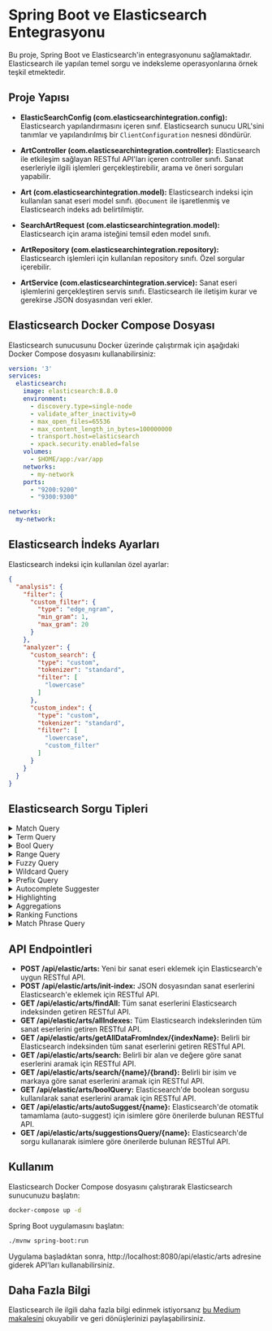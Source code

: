 # Spring Boot ve Elasticsearch Entegrasyonu

Bu proje, Spring Boot ve Elasticsearch'in entegrasyonunu sağlamaktadır. Elasticsearch ile yapılan temel sorgu ve indeksleme operasyonlarına örnek teşkil etmektedir.

## Proje Yapısı

- **ElasticSearchConfig (com.elasticsearchintegration.config):** Elasticsearch yapılandırmasını içeren sınıf. Elasticsearch sunucu URL'sini tanımlar ve yapılandırılmış bir `ClientConfiguration` nesnesi döndürür.

- **ArtController (com.elasticsearchintegration.controller):** Elasticsearch ile etkileşim sağlayan RESTful API'ları içeren controller sınıfı. Sanat eserleriyle ilgili işlemleri gerçekleştirebilir, arama ve öneri sorguları yapabilir.

- **Art (com.elasticsearchintegration.model):** Elasticsearch indeksi için kullanılan sanat eseri model sınıfı. `@Document` ile işaretlenmiş ve Elasticsearch indeks adı belirtilmiştir.

- **SearchArtRequest (com.elasticsearchintegration.model):** Elasticsearch için arama isteğini temsil eden model sınıfı.

- **ArtRepository (com.elasticsearchintegration.repository):** Elasticsearch işlemleri için kullanılan repository sınıfı. Özel sorgular içerebilir.

- **ArtService (com.elasticsearchintegration.service):** Sanat eseri işlemlerini gerçekleştiren servis sınıfı. Elasticsearch ile iletişim kurar ve gerekirse JSON dosyasından veri ekler.

## Elasticsearch Docker Compose Dosyası

Elasticsearch sunucusunu Docker üzerinde çalıştırmak için aşağıdaki Docker Compose dosyasını kullanabilirsiniz:

```yaml
version: '3'
services:
  elasticsearch:
    image: elasticsearch:8.8.0
    environment:
      - discovery.type=single-node
      - validate_after_inactivity=0
      - max_open_files=65536
      - max_content_length_in_bytes=100000000
      - transport.host=elasticsearch
      - xpack.security.enabled=false
    volumes:
      - $HOME/app:/var/app
    networks:
      - my-network
    ports:
      - "9200:9200"
      - "9300:9300"

networks:
  my-network:
```

## Elasticsearch İndeks Ayarları

Elasticsearch indeksi için kullanılan özel ayarlar:

```json
{
  "analysis": {
    "filter": {
      "custom_filter": {
        "type": "edge_ngram",
        "min_gram": 1,
        "max_gram": 20
      }
    },
    "analyzer": {
      "custom_search": {
        "type": "custom",
        "tokenizer": "standard",
        "filter": [
          "lowercase"
        ]
      },
      "custom_index": {
        "type": "custom",
        "tokenizer": "standard",
        "filter": [
          "lowercase",
          "custom_filter"
        ]
      }
    }
  }
}
```

## Elasticsearch Sorgu Tipleri

<details>
<summary>Match Query</summary>
Belirli bir metin terimini veya sorgu ifadesini arar ve eslesen belgeleri dondurur.
</details>

<details>
<summary>Term Query</summary>
Belirli bir alanin degerinin tam eslesme icin kullanilir.
</details>

<details>
<summary>Bool Query</summary>
Mantiksal operatorleri (AND, OR, NOT) kullanarak birden cok sorguyu birlestirmek icin kullanilir.
</details>

<details>
<summary>Range Query</summary>
Bir alanin belirli bir araliga dusup dusmedigini kontrol eder.
</details>

<details>
<summary>Fuzzy Query</summary>
Benzer ancak kesin olmayan terimleri aramak icin kullanilir.
</details>

<details>
<summary>Wildcard Query</summary>
Jokert karakterler (* veya ?) kullanarak eslesen terimleri bulmak icin kullanilir.
</details>

<details>
<summary>Prefix Query</summary>
Belirli bir on ek ile baslayan terimleri aramak icin kullanilir.
</details>

<details>
<summary>Autocomplete Suggester</summary>
Otomatik tamamlama islevselligi icin kullanilir ve kullanicinin yazmaya basladigi terimleri tamamlamak icin kullanilir.
</details>

<details>
<summary>Highlighting</summary>
Eslesen terimleri veya metni vurgulamak icin kullanilir.
</details>

<details>
<summary>Aggregations</summary>
Verileri toplamak, gruplamak ve analiz etmek icin kullanilir.
</details>

<details>
<summary>Ranking Functions</summary>
Elasticsearch'in belgeleri siralamak icin kullanabileceginiz cesitli siralama islevleri vardir.
</details>

<details>
<summary>Match Phrase Query</summary>
Metin teriminin tamamini iceren belgeleri dondurmek icin kullanilir.
</details>

## API Endpointleri

- **POST /api/elastic/arts:** Yeni bir sanat eseri eklemek için Elasticsearch'e uygun RESTful API.
- **POST /api/elastic/arts/init-index:** JSON dosyasından sanat eserlerini Elasticsearch'e eklemek için RESTful API.
- **GET /api/elastic/arts/findAll:** Tüm sanat eserlerini Elasticsearch indeksinden getiren RESTful API.
- **GET /api/elastic/arts/allIndexes:** Tüm Elasticsearch indekslerinden tüm sanat eserlerini getiren RESTful API.
- **GET /api/elastic/arts/getAllDataFromIndex/{indexName}:** Belirli bir Elasticsearch indeksinden tüm sanat eserlerini getiren RESTful API.
- **GET /api/elastic/arts/search:** Belirli bir alan ve değere göre sanat eserlerini aramak için RESTful API.
- **GET /api/elastic/arts/search/{name}/{brand}:** Belirli bir isim ve markaya göre sanat eserlerini aramak için RESTful API.
- **GET /api/elastic/arts/boolQuery:** Elasticsearch'de boolean sorgusu kullanılarak sanat eserlerini aramak için RESTful API.
- **GET /api/elastic/arts/autoSuggest/{name}:** Elasticsearch'de otomatik tamamlama (auto-suggest) için isimlere göre önerilerde bulunan RESTful API.
- **GET /api/elastic/arts/suggestionsQuery/{name}:** Elasticsearch'de sorgu kullanarak isimlere göre önerilerde bulunan RESTful API.


## Kullanım

Elasticsearch Docker Compose dosyasını çalıştırarak Elasticsearch sunucunuzu başlatın:

```sh
docker-compose up -d
```

Spring Boot uygulamasını başlatın:
```sh
./mvnw spring-boot:run
```
Uygulama başladıktan sonra, http://localhost:8080/api/elastic/arts adresine giderek API'ları kullanabilirsiniz.

## Daha Fazla Bilgi

Elasticsearch ile ilgili daha fazla bilgi edinmek istiyorsanız [bu Medium makalesini](https://medium.com/@dogusyasayan/elasticsearch-nedir-ve-nas%C4%B1l-%C3%A7al%C4%B1%C5%9F%C4%B1r-0af4ba37ef7d) okuyabilir ve geri dönüşlerinizi paylaşabilirsiniz.




